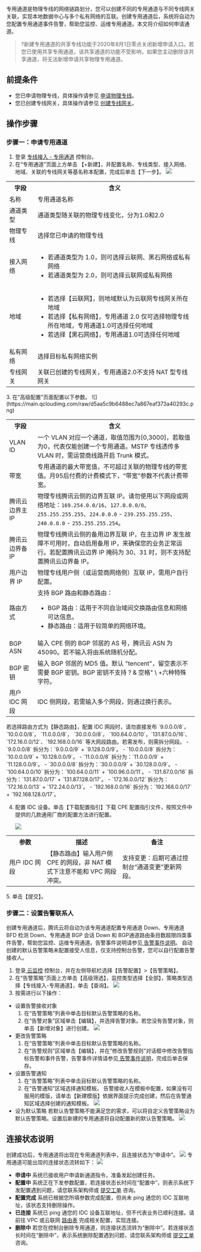 专用通道是物理专线的网络链路划分，您可以创建不同的专用通道与不同专线网关关联，实现本地数据中心与多个私有网络的互联。创建专用通道后，系统将自动为您配置专用通道事件告警，帮助您监控、运维专用通道。本文将介绍如何申请通道。
[](id:background)
> ?新建专用通道的共享专线功能于2020年8月1日零点关闭新增申请入口。若您已使用共享专用通道，该共享通道的功能不受影响，如果您主动删除该共享通道，将无法新增申请共享物理专用通道。
>
## 前提条件
- 您已申请物理专线，具体操作请参见 [申请物理专线](https://cloud.tencent.com/document/product/216/48586)。
- 您已创建专线网关，具体操作请参见 [创建专线网关](https://cloud.tencent.com/document/product/216/19256)。

## 操作步骤
### 步骤一：申请专用通道
1. 登录 [专线接入 - 专用通道](https://console.cloud.tencent.com/dc/dcConn) 控制台。
2. 在“专用通道”页面上方单击 【+新建】，并配置名称、专线类型、接入网络、地域、关联的专线网关等基名称本配置，完成后单击【下一步】。
![](https://main.qcloudimg.com/raw/2c73253e11ecd199034a926ae848c315.png)
<table>
<tr>
<th width="15%">字段</th>
<th width="85%">含义</th>
</tr>
<tr>
<td>名称</td>
<td>专用通道名称</td>
</tr>
<tr>
<td>通道类型</td>
<td>通道类型随关联的物理专线变化，分为1.0和2.0</td>
</tr>
<tr>
<td>物理专线</td>
<td> 选择您已申请的物理专线</td>
</tr>
<tr>
<td>接入网络</td>
<td><ul><li>若通道类型为 1.0，则可选择云联网、黑石网络或私有网络</li><li>
 若通道类型为 2.0，则可选择云联网或私有网络</li></ul></td>
</tr>
<tr>
<td>地域</td>
<td><ul><li>若选择【云联网】，则地域默认为云联网专线网关所在地域</li><li>
 若选择【私有网络】，专用通道 2.0 仅可选择物理专线所在地域，专用通道1.0可选择任何地域</li><li>若选择【黑石网络】，专用通道1.0可选择任何地域</li></ul></td>
</tr>
<tr>
<td>私有网络</td>
<td>选择目标私有网络实例</td>
</tr>
<tr>
<td>专线网关</td>
<td>关联已创建的专线网关，专用通道2.0不支持 NAT 型专线网关</td>
</tr>
</table>
3. 在“高级配置”页面配置以下参数。
![](https://main.qcloudimg.com/raw/d5aa5c9b6488ec7a867eaf373a40293c.png)
<table>
<tr>
 <th width="15%">字段</th>
<th width="85%">含义</th>
</tr>
<tr>
<td>VLAN ID</td>
<td>一个 VLAN 对应一个通道，取值范围为[0,3000]，若取值为0，代表仅能创建一个专用通道。MSTP 专线透传多 VLAN 时，需运营商线路开启 Trunk 模式。</td>
</tr>
<tr>
<td>带宽</td>
<td>专用通道的最大带宽值，不可超过关联的物理专线的带宽值。月95后付费的计费模式下，“带宽”参数不代表计费带宽。</td>
</tr>
<tr>
<td>腾讯云边界主 IP</td>
<td>物理专线腾讯云侧的边界互联 IP。请勿使用以下网段或网络地址：<code>169.254.0.0/16</code>、<code>127.0.0.0/8</code>、<code>255.255.255.255</code>、<code>224.0.0.0</code> - <code>239.255.255.255</code>、<code>240.0.0.0</code> - <code>255.255.255.254</code>。</td>
</tr>
<tr>
<td>腾讯云边界备 IP</td>
<td>物理专线腾讯云侧的备用边界互联 IP，在主边界 IP 发生故障不可用时，自动启用备用 IP，来确保您的业务正常运行。若配置腾讯云边界 IP 掩码为 30、31 时，则不支持配置腾讯云边界备 IP。</td>
</tr>
<tr>
<td>用户边界 IP</td>
<td>物理专线用户侧（或运营商网络侧）互联 IP，需用户自行配置。</td>
</tr>
<tr>
<td>路由方式</td>
<td>支持 BGP 路由和静态路由：<br><ul><li>BGP 路由：适用于不同自治域间交换路由信息和网络可达信息。</li><li>静态路由：适用于较简单的网络环境。</li></ul></td>
</tr>
<tr>
<td>BGP ASN</td>
<td>输入 CPE 侧的 BGP 邻居的 AS 号，腾讯云 ASN 为 45090。若不输入将由系统随机分配。</td>
</tr>
<tr>
<td>BGP 密钥</td>
<td>输入 BGP 邻居的 MD5 值。默认 "tencent"，留空表示不需要 BGP 密钥。BGP 密钥不支持 ? & 空格" \ +六种特殊字符。</td>
</tr>
<tr>
<td>用户 IDC 网段</td>
<td>IDC 侧网段，若需输入多个网段，则通过换行表示。</td>
</tr>
</table>
<dx-alert infotype="explain" title="">
若选择路由方式为【静态路由】，配置 IDC 网段时，请勿直接发布 `9.0.0.0/8`，`10.0.0.0/8`， `11.0.0.0/8`， `30.0.0.0/8`， `100.64.0.0/10`，`131.87.0.0/16`、`172.16.0.0/12`、`192.168.0.0/16` 等大网段路由。若需发布，则需拆分网段。
 - `9.0.0.0/8` 拆分为：`9.0.0.0/9` + `9.128.0.0/9`。
 - `10.0.0.0/8` 拆分为：`10.0.0.0/9` + `10.128.0.0/9`。
 - `11.0.0.0/8` 拆分为：`11.0.0.0/9` + `11.128.0.0/9`。
 - `30.0.0.0/8` 拆分为：`30.0.0.0/9` + `30.128.0.0/9`。
 - `100.64.0.0/10` 拆分为：`100.64.0.0/11` + `100.96.0.0/11`。
 - `131.87.0.0/16` 拆分为：`131.87.0.0/17` + `131.87.128.0/17`。
 - `172.16.0.0/12` 拆分为：`172.16.0.0/13` + `172.24.0.0/13`。
 - `192.168.0.0/16` 拆分为：`192.168.0.0/17` + `192.168.128.0/17`。
</dx-alert>


4. 配置 IDC 设备。单击【下载配置指引】下载 CPE 配置指引文件，按照文件中提供的几款通用厂商的配置方法进行配置。<p><img src="https://main.qcloudimg.com/raw/f5480a8e21884a3bbf1cd38c109f23bc.png"></img></p>
<table>
<tr>
<th width="20%">参数</th>
<th width="40%">描述</th>
<th width="40%">备注</th>
</tr>
<tr>
<td>用户 IDC 网段 </td>
<td>【静态路由】输入用户侧 CPE 的网段，非 NAT 模式下注意不能和 VPC 网段冲突。</td>
<td>支持变更：后期可通过控制台“通道变更”更新网段。</td>
</tr>
</table>
5. 单击【提交】。

### 步骤二：设置告警联系人
创建专用通道后，腾讯云将自动为该专用通道配置专用通道 Down、专用通道 BFD 检测 Down、专用通道 BGP 会话 Down 和 BGP通道路由条目数超限四类事件告警，帮助您监控、运维专用通道。告警事件说明请参见[ 告警事件说明](https://cloud.tencent.com/document/product/216/48582#.E5.91.8A.E8.AD.A6.E4.BA.8B.E4.BB.B6.E8.AF.B4.E6.98.8E)。
自动创建的默认告警策略未配置接受人信息，仅支持控制台告警，您可以自行配置告警接收人。
1. 登录[ 云监控](https://console.cloud.tencent.com/monitor/overview) 控制台，并在左侧导航栏选择【告警配置】>【告警策略】。
2. 在“告警策略”页面上方单击【高级筛选】，监控类型选择【全部】，策略类型选择【专线接入-专用通道】，单击【查询】。
![](https://main.qcloudimg.com/raw/93fb6089f70f651a29986190f05e352f.png)
4. 按需进行以下操作：
 - 设置告警接收对象
     1. 在“告警策略”列表中单击目标默认告警策略的名称。
     2. 在“告警对象”区域单击【编辑】，并选择告警对象。若您没有告警对象，则单击【新增对象】进行创建。
	![](https://main.qcloudimg.com/raw/f0a6ffd600ffac275a79cd7761331605.png)
 - 更改告警策略
     1. 在“告警策略”列表中单击目标默认告警策略的名称。
     2. 在“告警规则”区域单击【编辑】，并在”修改告警规则“对话框中修改告警指标告警和事件告警，告警事件详情请参见[ 告警事件说明](https://cloud.tencent.com/document/product/216/48582#.E5.91.8A.E8.AD.A6.E4.BA.8B.E4.BB.B6.E8.AF.B4.E6.98.8E)，完成后单击保存。
 - 设置告警通知
     1. 在“告警策略”列表中单击目标默认告警策略的名称。
     2. 在“告警通知”区域选择通知模板。
         告警接收人在模板中配置，如果没有可服用的模版，请单击【新建模版】依据界面提示完成创建，然后在告警通知区域选择创建的通知模板。
		![](https://main.qcloudimg.com/raw/3f3f25abded6150277c3479b0deef2eb.png)
 -  设为默认策略
     若默认告警策略不能满足您的需求，可以将自定义告警策略设为默认告警策略。设置后新建的专用通道将自动配置新的默认告警策略。
		![](https://main.qcloudimg.com/raw/f675b1a46afe6b2632746faae0dafefe.png)

## 连接状态说明
创建成功后，专用通道将出现在专用通道列表中，且连接状态为“申请中”。
![](https://main.qcloudimg.com/raw/a184734e3f46469ac1e2dba8c6bdfe6b.png)
专用通道可能出现的连接状态流转如下：
![](https://main.qcloudimg.com/raw/407ce7d9d6113518793ea3cd76fee7cd.png)
- **申请中**
  系统已接收用户申请新通道指令，准备发起创建任务。
- **配置中**
  系统正在下发参数配置，若连接状态长时间在“配置中”，则表示系统下发配置遇到问题，请您联系架构师或 [提交工单](https://console.cloud.tencent.com/workorder/category) 咨询。
- **配置完成**
  系统已根据您所填参数完成配置，但尚未 ping 通您的 IDC 互联地址，该状态支持删除操作。
- **已连接**
  系统已 ping 通您的 IDC 设备互联地址，但不代表业务已顺利连接。请前往 VPC 或云联网 [路由表](https://console.cloud.tencent.com/vpc/route?rid=1) 完成相关配置，实现连接。
- **删除中**
  若您在控制台删除专用通道，则连接状态流转为“删除中”。若连接状态长时间在“删除中”，表示系统删除配置遇到问题，请您联系架构师或 [提交工单](https://console.cloud.tencent.com/workorder/category) 咨询。

